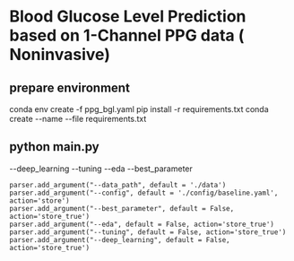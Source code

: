 # Blood Glucose Level Prediction based on 1-Channel PPG data ( Noninvasive)

## prepare environment 
conda env create -f ppg_bgl.yaml
pip install -r requirements.txt
conda create --name <envname> --file requirements.txt

## python main.py
--deep_learning
--tuning
--eda
--best_parameter

    parser.add_argument("--data_path", default = './data')
    parser.add_argument("--config", default = './config/baseline.yaml', action='store')
    parser.add_argument("--best_parameter", default = False, action='store_true')
    parser.add_argument("--eda", default = False, action='store_true')
    parser.add_argument("--tuning", default = False, action='store_true')
    parser.add_argument("--deep_learning", default = False, action='store_true')

